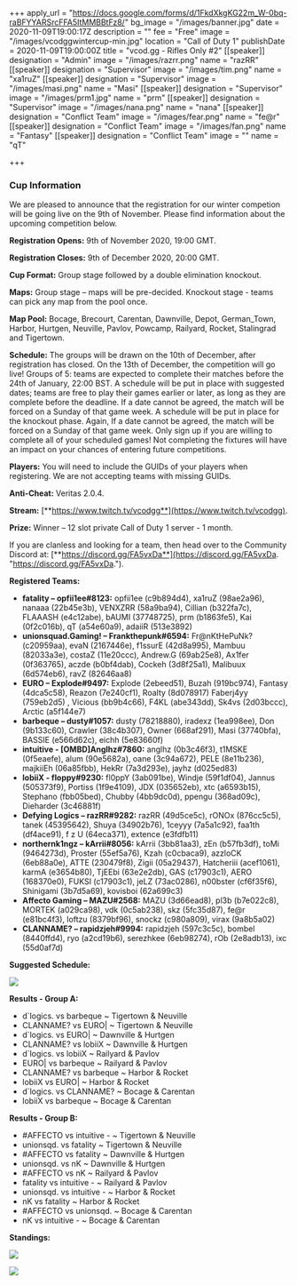 +++
apply_url = "https://docs.google.com/forms/d/1FkdXkgKG22m_W-0bq-raBFYYARSrcFFA5ItMMBBtFz8/"
bg_image = "/images/banner.jpg"
date = 2020-11-09T19:00:17Z
description = ""
fee = "Free"
image = "/images/vcodggwintercup-min.jpg"
location = "Call of Duty 1"
publishDate = 2020-11-09T19:00:00Z
title = "vcod.gg - Rifles Only #2"
[[speaker]]
designation = "Admin"
image = "/images/razrr.png"
name = "razRR"
[[speaker]]
designation = "Supervisor"
image = "/images/tim.png"
name = "xa1ruZ"
[[speaker]]
designation = "Supervisor"
image = "/images/masi.png"
name = "Masi"
[[speaker]]
designation = "Supervisor"
image = "/images/prm1.jpg"
name = "prm"
[[speaker]]
designation = "Supervisor"
image = "/images/nana.png"
name = "nana"
[[speaker]]
designation = "Conflict Team"
image = "/images/fear.png"
name = "fe@r"
[[speaker]]
designation = "Conflict Team"
image = "/images/fan.png"
name = "Fantasy"
[[speaker]]
designation = "Conflict Team"
image = ""
name = "qT"

+++
### **Cup Information**

We are pleased to announce that the registration for our winter competion will be going live on the 9th of November. Please find information about the upcoming competition below.

**Registration Opens:** 9th of November 2020, 19:00 GMT.

**Registration Closes:** 9th of December 2020, 20:00 GMT.

**Cup Format:** Group stage followed by a double elimination knockout.

**Maps:** Group stage – maps will be pre-decided. Knockout stage - teams can pick any map from the pool once.

**Map Pool:** Bocage, Brecourt, Carentan, Dawnville, Depot, German_Town, Harbor, Hurtgen, Neuville, Pavlov, Powcamp, Railyard, Rocket, Stalingrad and Tigertown.

**Schedule:** The groups will be drawn on the 10th of December, after registration has closed. On the 13th of December, the competition will go live! Groups of 5: teams are expected to complete their matches before the 24th of January, 22:00 BST. A schedule will be put in place with suggested dates; teams are free to play their games earlier or later, as long as they are complete before the deadline. If a date cannot be agreed, the match will be forced on a Sunday of that game week. A schedule will be put in place for the knockout phase. Again, If a date cannot be agreed, the match will be forced on a Sunday of that game week. Only sign up if you are willing to complete all of your scheduled games! Not completing the fixtures will have an impact on your chances of entering future competitions.

**Players:** You will need to include the GUIDs of your players when registering. We are not accepting teams with missing GUIDs.

**Anti-Cheat:** Veritas 2.0.4.

**Stream:** [**https://www.twitch.tv/vcodgg**](https://www.twitch.tv/vcodgg).

**Prize:** Winner – 12 slot private Call of Duty 1 server - 1 month.

If you are clanless and looking for a team, then head over to the Community Discord at: [**https://discord.gg/FA5vxDa**](https://discord.gg/FA5vxDa. "https://discord.gg/FA5vxDa.").

**Registered Teams:**

* **fatality – opfii1ee#8123:** opfii1ee (c9b894d4), xa1ruZ (98ae2a96), nanaaa (22b45e3b), VENXZRR (58a9ba94), Cillian (b322fa7c), FLAAASH (e4c12abe), bAUMI (37748725), prm (b1863fe5), Kai (0f2c016b), qT (a54e60a9), adaiiR (513e3892)
* **unionsquad.Gaming! – Frankthepunk#6594:** Fr@nKtHePuNk? (c20959aa), evaN (2167446e), f1ssurE (42d8a995), Mambuu (82033a3e), costaZ (11e20ccc), Andrew.G (69ab25e8), Ax1fer (0f363765), aczde (b0bf4dab), Cockeh (3d8f25a1), Malibuux (6d574eb6), ravZ (82646aa8)
* **EURO – Explode#9497:** Explode (2ebeed51), Buzah (919bc974), Fantasy (4dca5c58), Reazon (7e240cf1), Roalty (8d078917) Faberj4yy (759eb2d5) , Vicious (bb9b4c66), F4KL (abe343dd), Sk4vs (2d03bccc), Arctic (a5f144e7)
* **barbeque – dusty#1057:** dusty (78218880), iradexz (1ea998ee), Don (9b133c60), Crawler (38c4b307), Owner (668af291), Masi (37740bfa), BASSIE (e566d62c), eichh (5e83660f)
* **intuitive - \[OMBD\]Anglhz#7860:** anglhz (0b3c46f3), t1MSKE (0f5eaefe), alum (90e5682a), oane (3c94a672), PELE (8e11b236), majkiiEh (06a85fbb), HekRr (7a3d293e), jayhz (d025ed83)
* **lobiiX - fIoppy#9230:** fl0ppY (3ab091be), Windje (59f1df04), Jannus (505373f9), Portiss (1f9e4109), JDX (035652eb), xtc (a6593b15), Stephano (fbb05bed), Chubby (4bb9dc0d), ppengu (368ad09c), Dieharder (3c46881f)
* **Defying Logics – razRR#9282:** razRR (49d5ce5c), rONOx (876cc5c5), tanek (45395642), Shuya (34902b76), 1ceyyy (7a5a1c92), faa1th (df4ace91), f z U (64eca371), extence (e3fdfb11)
* **northernk1ngz – kArrii#8056:** kArrii (3bb81aa3), zEn (b57fb3df), toMi (9464273d), Proster (55ef5a76), Kzah (c0cbaca9), azzloCK (6eb88a0e), ATTE (230479f8), Zigii (05a29437), Hatcheriii (acef1061), karmA (e3654b80), TjEEbi (63e2e2db), GAS (c17903c1), AERO (168370e0), FUKSI (c17903c1), jeLZ (73ac0286), n00bster (cf6f35f6), Shinigami (3b7d5a69), kovisboi (62a699c3)
* **Affecto Gaming – MAZU#2568:** MAZU (3d66ead8), pl3b (b7e022c8), MORTEK (a029ca98), vdk (0c5ab238), skz (5fc35d87), fe@r (e81bc4f3), loftzu (8379bf96), snockz (c980a809), virax (9a8b5a02)
* **CLANNAME? – rapidzjeh#9994:** rapidzjeh (597c3c5c), bombel (8440ffd4), ryo (a2cd19b6), serezhkee (6eb98274), rOb (2e8adb13), ixc (55d0af7d)

**Suggested Schedule:**

![](/images/wintercupsched.PNG)

**Results - Group A:**

* d\`logics. vs barbeque \~ Tigertown & Neuville
* CLANNAME? vs EURO| \~ Tigertown & Neuville
* d\`logics. vs EURO| \~ Dawnville & Hurtgen
* CLANNAME? vs lobiiX \~ Dawnville & Hurtgen
* d\`logics. vs lobiiX \~ Railyard & Pavlov
* EURO| vs barbeque \~ Railyard & Pavlov
* CLANNAME? vs barbeque \~ Harbor & Rocket
* lobiiX vs EURO| \~ Harbor & Rocket
* d\`logics. vs CLANNAME? \~ Bocage & Carentan
* lobiiX vs barbeque \~ Bocage & Carentan

**Results - Group B:**

* #AFFECTO vs intuitive - \~ Tigertown & Neuville
* unionsqd. vs fatality \~ Tigertown & Neuville
* #AFFECTO vs fatality \~ Dawnville & Hurtgen
* unionsqd. vs nK \~ Dawnville & Hurtgen
* #AFFECTO vs nK \~ Railyard & Pavlov
* fatality vs intuitive - \~ Railyard & Pavlov
* unionsqd. vs intuitive - \~ Harbor & Rocket
* nK vs fatality \~ Harbor & Rocket
* #AFFECTO vs unionsqd. \~ Bocage & Carentan
* nK vs intuitive - \~ Bocage & Carentan

**Standings:**

![](/images/wintcupa.PNG)

![](/images/wintcupb.PNG)
